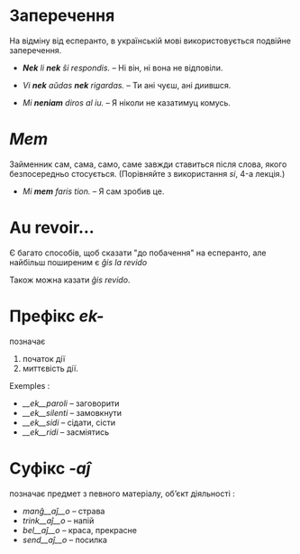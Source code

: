 # Заперечення

На відміну від есперанто, в українській мові використовується подвійне заперечення.


- *__Nek__ li __nek__ ŝi respondis.*   – Ні він, ні вона не відповіли.
- *Vi __nek__ aŭdas __nek__ rigardas.* – Ти ані чуєш, ані диившся.

- *Mi __neniam__ diros al iu.* – Я ніколи не казатимуц комусь.

# *Mem*

Займенник  сам, сама, само, саме завжди ставиться після слова, якого безпосередньо стосується.  (Порівняйте з використання *si*, 4-а лекція.)

- *Mi __mem__ faris tion.*  – Я сам зробив це.

# Au revoir…

Є багато способів, щоб сказати "до побачення" на есперанто, але найбільш поширеним є *ĝis la revido* 

Також можна казати *ĝis revido*.


# Префікс *ek-*

позначає

1. початок дії 
2. миттєвість дії.

Exemples :

- *__ek__paroli*  – заговорити
- *__ek__silenti* – замовкнути
- *__ek__sidi*    – сідати, сісти
- *__ek__ridi*    – засміятись
 

# Суфікс *-aĵ*

позначає предмет з певного матеріалу, об’єкт діяльності :

- *manĝ__aĵ__o*  – страва
- *trink__aĵ__o* – напій
- *bel__aĵ__o*   – краса, прекрасне
- *send__aĵ__o*  – посилка
